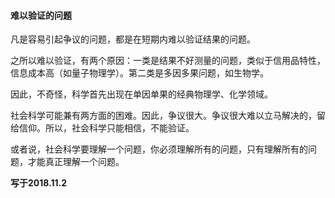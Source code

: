 #### 难以验证的问题

凡是容易引起争议的问题，都是在短期内难以验证结果的问题。

之所以难以验证，有两个原因：一类是结果不好测量的问题，类似于信用品特性，信息成本高（如量子物理学）。第二类是多因多果问题，如生物学。

因此，不奇怪，科学首先出现在单因单果的经典物理学、化学领域。

社会科学可能兼有两方面的困难。因此，争议很大。争议很大难以立马解决的，留给信仰。所以，社会科学只能相信，不能验证。

或者说，社会科学要理解一个问题，你必须理解所有的问题，只有理解所有的问题，才能真正理解一个问题。

**写于2018.11.2**